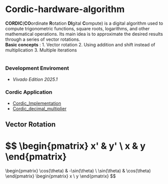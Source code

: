 # Cordic-hardware-algorithm
**CORDIC**(**CO**ordinate **R**otation **DI**gital **C**ompute) is a digital algorithm used to compute trigonometric functions, square roots, logarithms, and other mathematical operations. Its main idea is to approximate the desired results through a series of vector rotations.  
**Basic concepts** : 1. Vector rotation 2. Using addition and shift instead of multiplication 3. Multiple iterations  
# 
### Development Enviroment 
- *Vivado Edition 2025.1*
### Cordic Application
- [Cordic_Implementation](./cordic)
- [Cordic_decimal_multiplier](./cordic_decimal_multiplier)
 
## Vector Rotation  

$$
\begin{pmatrix}
x' & y' \\
x & y
\end{pmatrix}
=
\begin{pmatrix}
\cos(\theta) & -\sin(\theta) \\
\sin(\theta) & \cos(\theta)
\end{pmatrix}
\begin{pmatrix}
x \\
y
\end{pmatrix}
$$





